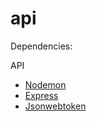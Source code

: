 # api

Dependencies:

API
- [Nodemon](https://www.npmjs.com/package/nodemon)
- [Express](https://www.npmjs.com/package/express)
- [Jsonwebtoken](https://www.npmjs.com/package/jsonwebtoken)
